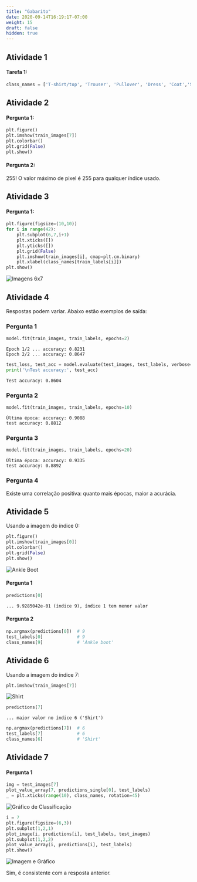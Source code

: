 ```yaml
---
title: "Gabarito"
date: 2020-09-14T16:19:17-07:00
weight: 15
draft: false
hidden: true
---
```


## Atividade 1
#### Tarefa 1:
```python
class_names = ['T-shirt/top', 'Trouser', 'Pullover', 'Dress', 'Coat','Sandal', 'Shirt', 'Sneaker', 'Bag', 'Ankle boot']
```

## Atividade 2
#### Pergunta 1:
```python
plt.figure()
plt.imshow(train_images[7])
plt.colorbar()
plt.grid(False)
plt.show()
```
#### Pergunta 2:
255! O valor máximo de pixel é 255 para qualquer índice usado.

## Atividade 3
#### Pergunta 1:
```python
plt.figure(figsize=(10,10))
for i in range(42):
    plt.subplot(6,7,i+1)
    plt.xticks([])
    plt.yticks([])
    plt.grid(False)
    plt.imshow(train_images[i], cmap=plt.cm.binary)
    plt.xlabel(class_names[train_labels[i]])
plt.show()
```
![Imagens 6x7](../media/PU2_42images.png "Imagens 6x7 com rótulos")

## Atividade 4
Respostas podem variar. Abaixo estão exemplos de saída:

### Pergunta 1
```python
model.fit(train_images, train_labels, epochs=2)
```
```
Epoch 1/2 ... accuracy: 0.8231
Epoch 2/2 ... accuracy: 0.8647
```
```python
test_loss, test_acc = model.evaluate(test_images, test_labels, verbose=2)
print('\nTest accuracy:', test_acc)
```
```
Test accuracy: 0.8604
```

### Pergunta 2
```python
model.fit(train_images, train_labels, epochs=10)
```
```
Última época: accuracy: 0.9088
test accuracy: 0.8812
```

### Pergunta 3
```python
model.fit(train_images, train_labels, epochs=20)
```
```
Última época: accuracy: 0.9335
test accuracy: 0.8892
```

### Pergunta 4
Existe uma correlação positiva: quanto mais épocas, maior a acurácia.

## Atividade 5
Usando a imagem do índice 0:
```python
plt.figure()
plt.imshow(train_images[0])
plt.colorbar()
plt.grid(False)
plt.show()
```
![Ankle Boot](../media/a2q1.png "Ankle Boot")

#### Pergunta 1
```python
predictions[0]
```
```
... 9.9285042e-01 (índice 9), índice 1 tem menor valor
```

#### Pergunta 2
```python
np.argmax(predictions[0])  # 9
test_labels[0]             # 9
class_names[9]             # 'Ankle boot'
```

## Atividade 6
Usando a imagem do índice 7:
```python
plt.imshow(train_images[7])
```
![Shirt](../media/a2progress2.png "Shirt")

```python
predictions[7]
```
```
... maior valor no índice 6 ('Shirt')
```
```python
np.argmax(predictions[7])  # 6
test_labels[7]             # 6
class_names[6]             # 'Shirt'
```

## Atividade 7
#### Pergunta 1
```python
img = test_images[7]
plot_value_array(7, predictions_single[0], test_labels)
_ = plt.xticks(range(10), class_names, rotation=45)
```
![Gráfico de Classificação](../media/PU3_graph.png)

```python
i = 7
plt.figure(figsize=(6,3))
plt.subplot(1,2,1)
plot_image(i, predictions[i], test_labels, test_images)
plt.subplot(1,2,2)
plot_value_array(i, predictions[i], test_labels)
plt.show()
```
![Imagem e Gráfico](../media/PU3_shirtandgraph.png)

Sim, é consistente com a resposta anterior.
